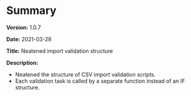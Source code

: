 # Summary

**Version:** 1.0.7

**Date:** 2021-03-28

**Title:** Neatened import validation structure

**Description:**

* Neatened the structure of CSV import validation scripts.
* Each validation task is called by a separate function instead of an IF structure.